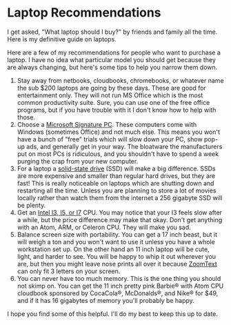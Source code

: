 # Laptop Recommendations #

I get asked, "What laptop should I buy?" by friends and family all the time. Here is my definitive guide on laptops.

Here are a few of my recommendations for people who want to purchase a laptop. I have no idea what particular model you should get because they are always changing, but here's some tips to help you narrow them down.

1. Stay away from netbooks, cloudbooks, chromebooks, or whatever name the sub $200 laptops are going by these days. These are good for entertainment only. They will not run MS Office which is the most common productivity suite. Sure, you can use one of the free office programs, but if you have trouble with it I don't know how to help with those.
2. Choose a [Microsoft Signature PC](http://www.digitalcitizen.life/simple-questions-what-microsoft-signature). These computers come with Windows (sometimes Office) and not much else. This means you won't have a bunch of "free" trials which will slow down your PC, show pop-up ads, and generally get in your way. The bloatware the manufacturers put on most PCs is ridiculous, and you shouldn't have to spend a week purging the crap from your new computer.
3. For a laptop a [solid-state drive](https://en.wikipedia.org/wiki/Solid-state_drive) (SSD) will make a big difference. SSDs are more expensive and smaller than regular hard drives, but they are fast! This is really noticeable on laptops which are shutting down and restarting all the time. Unless you are planning to store a lot of movies locally rather than watch them from the internet a 256 gigabyte SSD will be plenty.
4. Get an [Intel I3, I5, or I7](https://www.pcworld.idg.com.au/article/386100/what_difference_between_an_intel_core_i3_i5_i7_/) CPU. You may notice that your I3 feels slow after a while, but the price difference may make that okay. Don't get anything with an Atom, ARM, or Celeron CPU. They will make you sad.
5. Balance screen size with portability. You can get a 17 inch beast, but it will weigh a ton and you won't want to use it unless you have a whole workstation set up. On the other hand an 11 inch laptop will be cute, light, and harder to see. You will be happy to whip it out wherever you are, but then you might leave nose prints all over it because [ZoomText](http://www.zoomtext.com) can only fit 3 letters on your screen.
6. You can never have too much memory. This is the one thing you should not skimp on. You can get the 11 inch pretty pink Barbie&reg; with Atom CPU cloudbook sponsored by CocaCola&reg;, McDonalds&reg;, and Nike&reg; for $49, and if it has 16 gigabytes of memory you'll probably be happy.

I hope you find some of this helpful. I'll do my best to keep this up to date.